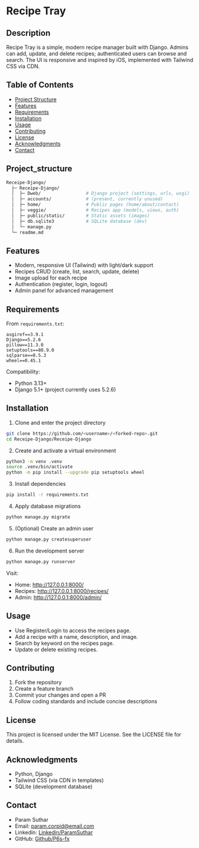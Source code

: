 # Recipe Tray

## Description

Recipe Tray is a simple, modern recipe manager built with Django. Admins can add, update, and delete recipes; authenticated users can browse and search. The UI is responsive and inspired by iOS, implemented with Tailwind CSS via CDN.

## Table of Contents

- [Project Structure](#project_structure)
- [Features](#features)
- [Requirements](#requirements)
- [Installation](#installation)
- [Usage](#usage)
- [Contributing](#contributing)
- [License](#license)
- [Acknowledgments](#acknowledgments)
- [Contact](#contact)


## Project_structure
```bash
Receipe-Django/
  ├─ Receipe-Django/
  │  ├─ Dweb/                 # Django project (settings, urls, wsgi)
  │  ├─ accounts/             # (present, currently unused)
  │  ├─ home/                 # Public pages (home/about/contact)
  │  ├─ veggie/               # Recipes app (models, views, auth)
  │  ├─ public/static/        # Static assets (images)
  │  ├─ db.sqlite3            # SQLite database (dev)
  │  └─ manage.py
  └─ readme.md
```

## Features

- Modern, responsive UI (Tailwind) with light/dark support
- Recipes CRUD (create, list, search, update, delete)
- Image upload for each recipe
- Authentication (register, login, logout)
- Admin panel for advanced management

## Requirements

From `requirements.txt`:

```text
asgiref==3.9.1
Django==5.2.6
pillow==11.3.0
setuptools==80.9.0
sqlparse==0.5.3
wheel==0.45.1
```

Compatibility:
- Python 3.13+
- Django 5.1+ (project currently uses 5.2.6)

## Installation

1) Clone and enter the project directory
```bash
git clone https://github.com/<username>/<forked-repo>.git
cd Receipe-Django/Receipe-Django
```

2) Create and activate a virtual environment
```bash
python3 -m venv .venv
source .venv/bin/activate
python -m pip install --upgrade pip setuptools wheel
```

3) Install dependencies
```bash
pip install -r requirements.txt
```

4) Apply database migrations
```bash
python manage.py migrate
```

5) (Optional) Create an admin user
```bash
python manage.py createsuperuser
```

6) Run the development server
```bash
python manage.py runserver
```

Visit:
- Home: http://127.0.0.1:8000/
- Recipes: http://127.0.0.1:8000/recipes/
- Admin: http://127.0.0.1:8000/admin/

## Usage

- Use Register/Login to access the recipes page.
- Add a recipe with a name, description, and image.
- Search by keyword on the recipes page.
- Update or delete existing recipes.

## Contributing

1. Fork the repository
2. Create a feature branch
3. Commit your changes and open a PR
4. Follow coding standards and include concise descriptions

## License

This project is licensed under the MIT License. See the LICENSE file for details.

## Acknowledgments

- Python, Django
- Tailwind CSS (via CDN in templates)
- SQLite (development database)

## Contact

- Param Suthar
- Email: <param.corpid@email.com>
- Linkedin: [Linkedin/ParamSuthar](https://www.linkedin.com/in/paramsuthar)
- GitHub: [Github/P6s-fx](https://github.com/P6s-fx)
